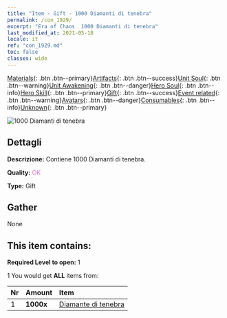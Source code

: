 ```yaml
---
title: "Item - Gift - 1000 Diamanti di tenebra"
permalink: /con_1929/
excerpt: "Era of Chaos  1000 Diamanti di tenebra"
last_modified_at: 2021-05-18
locale: it
ref: "con_1929.md"
toc: false
classes: wide
---
```

 [Materials](/ItemsIT/){: .btn .btn--primary}[Artifacts](/ItemsIT/Artifacts/){: .btn .btn--success}[Unit Soul](/ItemsIT/UnitSoul/){: .btn .btn--warning}[Unit Awakening](/ItemsIT/UnitAwakening/){: .btn .btn--danger}[Hero Soul](/ItemsIT/HeroSoul/){: .btn .btn--info}[Hero Skill](/ItemsIT/HeroSkill/){: .btn .btn--primary}[Gift](/ItemsIT/Gift/){: .btn .btn--success}[Event related](/ItemsIT/Events/){: .btn .btn--warning}[Avatars](/ItemsIT/Avatars/){: .btn .btn--danger}[Consumables](/ItemsIT/Consumables/){: .btn .btn--info}[Unknown](/ItemsIT/Unknown/){: .btn .btn--primary}

 ![1000 Diamanti di tenebra](/images/t/i_10040.png)

## Dettagli
 **Descrizione:** Contiene 1000 Diamanti di tenebra.

 **Quality:** <span style="color: #DA70D6">OK</span>

 **Type:** Gift

## Gather

  None

## This item contains:

 **Required Level to open:** 1

 1 You would get **ALL** items  from:

  | Nr | Amount |     Item    |
  |:---|:-------|:------------|
  | 1 |  **1000x** | [Diamante di tenebra](/ItemsIT/con_554/) |  | 
